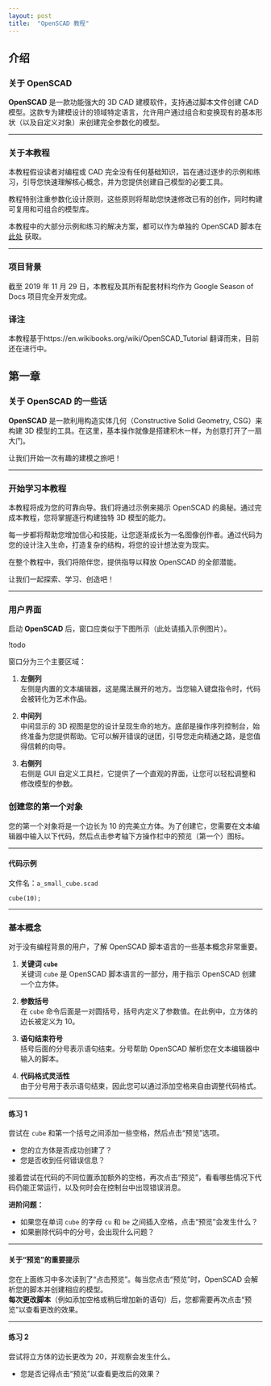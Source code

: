 ```yaml
---
layout: post
title:  "OpenSCAD 教程"
---
```


## 介绍
### 关于 OpenSCAD
 
**OpenSCAD** 是一款功能强大的 3D CAD 建模软件，支持通过脚本文件创建 CAD 模型。这款专为建模设计的领域特定语言，允许用户通过组合和变换现有的基本形状（以及自定义对象）来创建完全参数化的模型。

---

### 关于本教程

本教程假设读者对编程或 CAD 完全没有任何基础知识，旨在通过逐步的示例和练习，引导您快速理解核心概念，并为您提供创建自己模型的必要工具。

教程特别注重参数化设计原则，这些原则将帮助您快速修改已有的创作，同时构建可复用和可组合的模型库。

本教程中的大部分示例和练习的解决方案，都可以作为单独的 OpenSCAD 脚本在 [此处](#) 获取。 <!-- 请替换为实际链接 -->

---

### 项目背景

截至 2019 年 11 月 29 日，本教程及其所有配套材料均作为 Google Season of Docs 项目完全开发完成。

### 译注

本教程基于https://en.wikibooks.org/wiki/OpenSCAD_Tutorial 翻译而来，目前还在进行中。


## 第一章 

### 关于 OpenSCAD 的一些话

**OpenSCAD** 是一款利用构造实体几何（Constructive Solid Geometry, CSG）来构建 3D 模型的工具。在这里，基本操作就像是搭建积木一样，为创意打开了一扇大门。

让我们开始一次有趣的建模之旅吧！

---

### 开始学习本教程

本教程将成为您的可靠向导。我们将通过示例来揭示 OpenSCAD 的奥秘。通过完成本教程，您将掌握逐行构建独特 3D 模型的能力。

每一步都将帮助您增加信心和技能，让您逐渐成长为一名图像创作者。通过代码为您的设计注入生命，打造复杂的结构，将您的设计想法变为现实。

在整个教程中，我们将陪伴您，提供指导以释放 OpenSCAD 的全部潜能。

让我们一起探索、学习、创造吧！

---

### 用户界面

启动 **OpenSCAD** 后，窗口应类似于下图所示（此处请插入示例图片）。

!todo 

窗口分为三个主要区域：

1. **左侧列**  
   左侧是内置的文本编辑器，这是魔法展开的地方。当您输入键盘指令时，代码会被转化为艺术作品。

2. **中间列**  
   中间显示的 3D 视图是您的设计呈现生命的地方。底部是操作序列控制台，始终准备为您提供帮助。它可以解开错误的谜团，引导您走向精通之路，是您值得信赖的向导。

3. **右侧列**  
   右侧是 GUI 自定义工具栏，它提供了一个直观的界面，让您可以轻松调整和修改模型的参数。

   
### 创建您的第一个对象

您的第一个对象将是一个边长为 10 的完美立方体。为了创建它，您需要在文本编辑器中输入以下代码，然后点击参考轴下方操作栏中的预览（第一个）图标。

---

#### 代码示例
文件名：`a_small_cube.scad`

```openscad
cube(10);
```

---

### 基本概念

对于没有编程背景的用户，了解 OpenSCAD 脚本语言的一些基本概念非常重要。

1. **关键词 `cube`**  
   关键词 `cube` 是 OpenSCAD 脚本语言的一部分，用于指示 OpenSCAD 创建一个立方体。

2. **参数括号**  
   在 `cube` 命令后面是一对圆括号，括号内定义了参数值。在此例中，立方体的边长被定义为 10。

3. **语句结束符号**  
   括号后面的分号表示语句结束。分号帮助 OpenSCAD 解析您在文本编辑器中输入的脚本。

4. **代码格式灵活性**  
   由于分号用于表示语句结束，因此您可以通过添加空格来自由调整代码格式。

---

#### 练习 1

尝试在 `cube` 和第一个括号之间添加一些空格，然后点击“预览”选项。  
- 您的立方体是否成功创建了？  
- 您是否收到任何错误信息？  

接着尝试在代码的不同位置添加额外的空格，再次点击“预览”，看看哪些情况下代码仍能正常运行，以及何时会在控制台中出现错误消息。  

**进阶问题：**  
- 如果您在单词 `cube` 的字母 `cu` 和 `be` 之间插入空格，点击“预览”会发生什么？  
- 如果删除代码中的分号，会出现什么问题？

---

#### 关于“预览”的重要提示

您在上面练习中多次读到了“点击预览”。每当您点击“预览”时，OpenSCAD 会解析您的脚本并创建相应的模型。  
**每次更改脚本**（例如添加空格或稍后增加新的语句）后，您都需要再次点击“预览”以查看更改的效果。

---

#### 练习 2

尝试将立方体的边长更改为 20，并观察会发生什么。  
- 您是否记得点击“预览”以查看更改后的效果？

 
